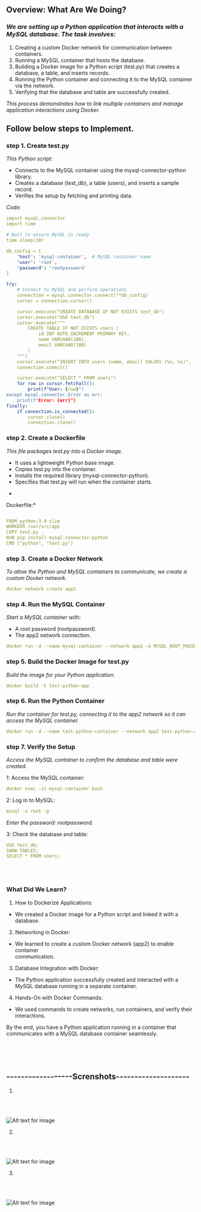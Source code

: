 ## Overview: What Are We Doing?

### *We are setting up a Python application that interacts with a MySQL database. The task involves:*

1. Creating a custom Docker network for communication between containers.
2. Running a MySQL container that hosts the database.
3. Building a Docker image for a Python script (test.py) that creates a database, a 
   table, and inserts records.
4. Running the Python container and connecting it to the MySQL container via the 
    network.
5. Verifying that the database and table are successfully created.

*This process demonstrates how to link multiple containers and manage application interactions using Docker.*


## Follow below steps to Implement.

### step 1. Create test.py
*This Python script:*

- Connects to the MySQL container using the mysql-connector-python library.
- Creates a database (test_db), a table (users), and inserts a sample record.
- Verifies the setup by fetching and printing data.


*Code:*

```yml
import mysql.connector
import time

# Wait to ensure MySQL is ready
time.sleep(10)

db_config = {
    'host': 'mysql-container',  # MySQL container name
    'user': 'root',
    'password': 'rootpassword'
}

try:
    # Connect to MySQL and perform operations
    connection = mysql.connector.connect(**db_config)
    cursor = connection.cursor()

    cursor.execute("CREATE DATABASE IF NOT EXISTS test_db")
    cursor.execute("USE test_db")
    cursor.execute("""
        CREATE TABLE IF NOT EXISTS users (
            id INT AUTO_INCREMENT PRIMARY KEY,
            name VARCHAR(100),
            email VARCHAR(100)
        )
    """)
    cursor.execute("INSERT INTO users (name, email) VALUES (%s, %s)", ("John Doe", "john.doe@example.com"))
    connection.commit()

    cursor.execute("SELECT * FROM users")
    for row in cursor.fetchall():
        print(f"User: {row}")
except mysql.connector.Error as err:
    print(f"Error: {err}")
finally:
    if connection.is_connected():
        cursor.close()
        connection.close()


```




### step 2. Create a Dockerfile
*This file packages test.py into a Docker image.*

  - It uses a lightweight Python base image.
  - Copies test.py into the container.
  - Installs the required library (mysql-connector-python).
  - Specifies that test.py will run when the container starts.
*

Dockerfile:*


```yml

FROM python:3.9-slim
WORKDIR /usr/src/app
COPY test.py .
RUN pip install mysql-connector-python
CMD ["python", "test.py"]

```


### step 3. Create a Docker Network
  *To allow the Python and MySQL containers to communicate, we create a custom Docker network.*

```yml
docker network create app2
```

### step 4. Run the MySQL Container
  *Start a MySQL container with:*

  - A root password (rootpassword).
  - The app2 network connection.
    
```yml
docker run -d --name mysql-container --network app2 -e MYSQL_ROOT_PASSWORD=rootpassword mysql:8

```

### step 5. Build the Docker Image for test.py
   *Build the image for your Python application.*

```yml
docker build -t test-python-app .
```

### step 6. Run the Python Container
   *Run the container for test.py, connecting it to the app2 network so it can access the MySQL container.*

```yml
docker run -d --name test-python-container --network app2 test-python-app
```

### step 7. Verify the Setup
  *Access the MySQL container to confirm the database and table were created.*

1: Access the MySQL container:

```yml
docker exec -it mysql-container bash
```

2: Log in to MySQL:

```yml
mysql -u root -p
```
  *Enter the password: rootpassword.*


3: Check the database and table:

```yml
USE test_db;
SHOW TABLES;
SELECT * FROM users;
```


<br>
<br>

### What Did We Learn?
1. How to Dockerize Applications:

  - We created a Docker image for a Python script and linked it with a database.

2. Networking in Docker:

  - We learned to create a custom Docker network (app2) to enable container     
    communication.

3. Database Integration with Docker:

  - The Python application successfully created and interacted with a MySQL database     running in a separate container.

4. Hands-On with Docker Commands:
  - We used commands to create networks, run containers, and verify their   
   interactions.
    
By the end, you have a Python application running in a container that communicates with a MySQL database container seamlessly.



<br>
<br>
<br>



## ------------------Screnshots--------------------
1.
<br>
<br>


![Alt text for image](screenshots/1.png)

2.
<br>
<br>


![Alt text for image](screenshots/2.png)


3.
<br>
<br>


![Alt text for image](screenshots/3.png)

<br>
<br>


























